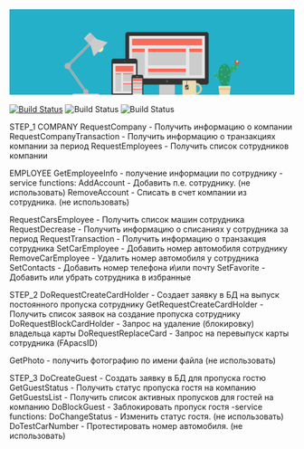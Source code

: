 <img src="web_rum_img.png" alt="Описание изображения" width="600">

[![Build Status](https://img.shields.io/badge/python-3.9-green)](https://www.python.org/downloads/) ![Build Status](https://img.shields.io/badge/Flask-2.0.3-red) ![Build Status](https://img.shields.io/badge/PyMySQL-1.1.1-orange)


STEP_1
COMPANY
RequestCompany - Получить информацию о компании
RequestCompanyTransaction - Получить информацию о транзакциях компании за период
RequestEmployees - Получить список сотрудников компании

EMPLOYEE
GetEmployeeInfo - получение информации по сотруднику
-service functions:
    AddAccount - Добавить п.е. сотруднику.                 (не использовать)
    RemoveAccount - Списать в счет компании из сотрудника. (не использовать)

RequestCarsEmployee - Получить список машин сотрудника
RequestDecrease - Получить информацию о списаниях у сотрудника за период
RequestTransaction - Получить информацию о транзакция сотрудника
SetCarEmployee - Добавить номер автомобиля сотруднику
RemoveCarEmployee - Удалить номер автомобиля у сотрудника
SetContacts - Добавить номер телефона и\или почту
SetFavorite - Добавить или убрать сотрудника в избранные

STEP_2
DoRequestCreateCardHolder - Создает заявку в БД на выпуск постоянного пропуска сотруднику
GetRequestCreateCardHolder - Получить список заявок на создание пропуска сотруднику
DoRequestBlockCardHolder - Запрос на удаление (блокировку) владельца карты
DoRequestReplaceCard - Запрос на перевыпуск карты сотрудника (FApacsID)

GetPhoto - получить фотографию по имени файла (не использовать)

STEP_3
DoCreateGuest - Создать заявку в БД для пропуска гостю
GetGuestStatus - Получить статус пропуска гостя на компанию
GetGuestsList - Получить список активных пропусков для гостей на компанию
DoBlockGuest - Заблокировать пропуск гостя
-service functions:
    DoChangeStatus - Изменить статус гостя.                 (не использовать)
    DoTestCarNumber - Протестировать номер автомобиля.      (не использовать)
